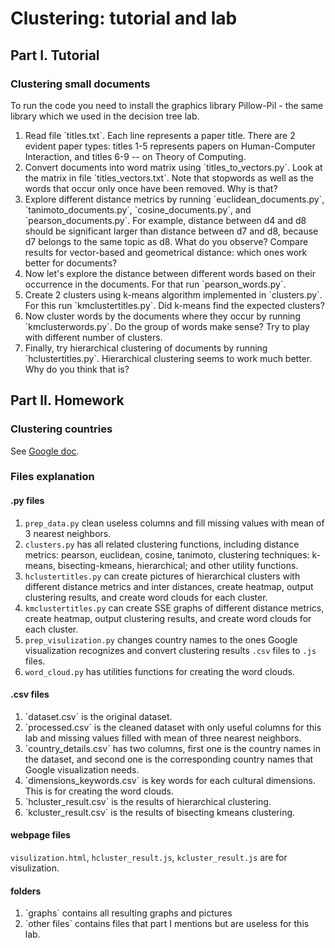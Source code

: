 # Clustering: tutorial and lab
## Part I. Tutorial
### Clustering small documents

To run the code you need to install the graphics library Pillow-Pil - the same library which we used in the decision tree lab.
<ol>
  <li>
    Read file `titles.txt`. Each line represents a paper title. There are 2 evident paper types: titles 1-5 represents papers on Human-Computer Interaction, and titles 6-9 -- on Theory of Computing. 
  </li>
  <li>
    Convert documents into word matrix using `titles_to_vectors.py`. Look at the matrix in file `titles_vectors.txt`. Note that stopwords as well as the words that occur only once have been removed. Why is that?
  </li>
  <li>
    Explore different distance metrics by running `euclidean_documents.py`, `tanimoto_documents.py`, `cosine_documents.py`, and `pearson_documents.py`. For example, distance between d4 and d8 should be significant larger than distance between d7 and d8, because d7 belongs to the same topic as d8. What do you observe? Compare results for vector-based and geometrical distance: which ones work better for documents?
  </li>
  <li>
    Now let's explore the distance between different words based on their occurrence in the documents. For that run `pearson_words.py`.
  </li>
  <li>
    Create 2 clusters using k-means algorithm implemented in `clusters.py`. For this run `kmclustertitles.py`. Did k-means find the expected clusters?
  </li>
  <li> Now cluster words by the documents where they occur by running `kmclusterwords.py`. Do the group of words make sense? Try to play with different number of clusters.
  </li>
  <li>Finally, try hierarchical clustering of documents by running `hclustertitles.py`. Hierarchical clustering seems to work much better. Why do you think that is?
  </li>
</ol>

## Part II. Homework
### Clustering countries 
See <a href="https://docs.google.com/document/d/1x1odD42pG4v0E0ioEgKblb6hBwf-FhH0lYzRlvSSAcE/edit?usp=sharing">Google doc</a>.
### Files explanation
#### .py files
1. `prep_data.py` clean useless columns and fill missing values with mean of 3 nearest neighbors.
2. `clusters.py` has all related clustering functions, including distance metrics: pearson, euclidean, cosine, tanimoto, clustering techniques: k-means, bisecting-kmeans, hierarchical; and other utility functions.
3. `hclustertitles.py` can create pictures of hierarchical clusters with different distance metrics and inter distances, create heatmap, output clustering results, and create word clouds for each cluster.
4. `kmclustertitles.py` can create SSE graphs of different distance metrics, create heatmap, output clustering results, and create word clouds for each cluster.
5. `prep_visulization.py` changes country names to the ones Google visualization recognizes and convert clustering results `.csv` files to `.js` files.
6. `word_cloud.py` has utilities functions for creating the word clouds.

#### .csv files
<ol>
  <li>
    `dataset.csv` is the original dataset.
  </li>
  <li>
    `processed.csv` is the cleaned dataset with only useful columns for this lab and missing values filled with mean of three nearest neighbors.
  </li>
  <li>
    `country_details.csv` has two columns, first one is the country names in the dataset, and second one is the corresponding country names that Google visualization needs.
  </li>
  <li>
    `dimensions_keywords.csv` is key words for each cultural dimensions. This is for creating the word clouds.
  </li>
  <li>
    `hcluster_result.csv` is the results of hierarchical clustering.
  </li>
  <li>
    `kcluster_result.csv` is the results of bisecting kmeans clustering.
  </li>
</ol>

#### webpage files
`visulization.html`, `hcluster_result.js`, `kcluster_result.js` are for visulization. 

#### folders
<ol>
  <li>
    `graphs` contains all resulting graphs and pictures
  </li>
  <li>
    `other files` contains files that part I mentions but are useless for this lab.
  </li>
</ol>



